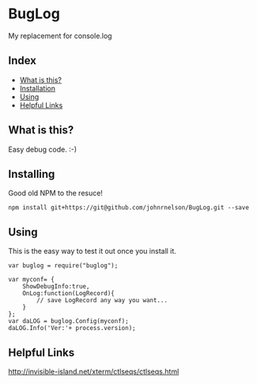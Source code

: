 # BugLog
My replacement for console.log
 

## Index
- [What is this?](#what-is-this)
- [Installation](#installing)
- [Using](#using)
- [Helpful Links](#helpful-links)


## What is this?
Easy debug code. :-)



 
## Installing
Good old NPM to the resuce! 

    npm install git+https://git@github.com/johnrnelson/BugLog.git --save
 
 
 
## Using
This is the easy way to test it out once you install it. 

    var buglog = require("buglog");

    var myconf= { 
        ShowDebugInfo:true,
        OnLog:function(LogRecord){
            // save LogRecord any way you want...
        }
    };
    var daLOG = buglog.Config(myconf);
    daLOG.Info('Ver:'+ process.version);


## Helpful Links
http://invisible-island.net/xterm/ctlseqs/ctlseqs.html
